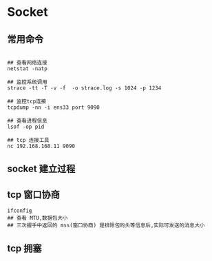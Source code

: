 # Socket

## 常用命令

~~~shell

## 查看网络连接
netstat -natp

## 监控系统调用
strace -tt -T -v -f  -o strace.log -s 1024 -p 1234

## 监控tcp连接
tcpdump -nn -i ens33 port 9090

## 查看进程信息
lsof -op pid

## tcp 连接工具
nc 192.168.168.11 9090

~~~

## socket 建立过程


## tcp 窗口协商

~~~shell
ifconfig  
## 查看 MTU,数据包大小
## 三次握手中返回的 mss(窗口协商) 是排除包的头等信息后,实际可发送的消息大小
~~~

## tcp 拥塞






